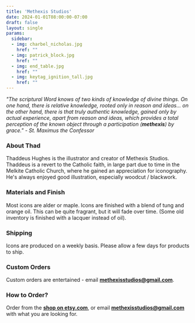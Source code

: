 ```yaml
---
title: 'Methexis Studios'
date: 2024-01-01T08:00:00-07:00
draft: false
layout: single
params:
  sidebar:
  - img: charbel_nicholas.jpg
    href: ""
  - img: patrick_block.jpg
    href: ""
  - img: end_table.jpg
    href: ""
  - img: keytag_ignition_tall.jpg
    href: ""
---
```



*"The scriptural Word knows of two kinds of knowledge of divine things. On one hand, there is relative knowledge, rooted only in reason and ideas... on the other hand, there is that truly authentic knowledge, gained only by actual experience, apart from reason and ideas, which provides a total perception of the known object through a participation (**methexis**) by grace." - St. Maximus the Confessor*

### About Thad

Thaddeus Hughes is the illustrator and creator of Methexis Studios. Thaddeus is a revert to the Catholic faith, in large part due to time in the Melkite Catholic Church, where he gained an appreciation for iconography. He's always enjoyed good illustration, especially woodcut / blackwork.

### Materials and Finish

Most icons are alder or maple. Icons are finished with a blend of tung and orange oil. This can be quite fragrant, but it will fade over time. (Some old inventory is finished with a lacquer instead of oil).

### Shipping

Icons are produced on a weekly basis. Please allow a few days for products to ship.

### Custom Orders

Custom orders are entertained - email **[methexisstudios@gmail.com](mailto:methexisstudios@gmail.com)**.

### How to Order?

Order from the **[shop on etsy.com](https://methexisstudios.com)**, or email **[methexisstudios@gmail.com](mailto:methexisstudios@gmail.com)** with what you are looking for.